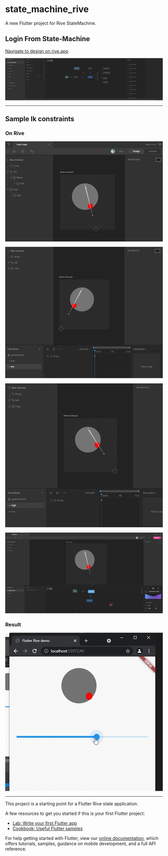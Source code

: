 # state_machine_rive

A new Flutter project for Rive StateMachine.

## Login From State-Machine

[Navigate to design on rive.app](https://rive.app/community/889-1742-loginfromemoji)

![image](assets/images/login_screen_animations.png)

---

## Sample Ik constraints

### On Rive

![design](assets/images/design.png)

![low](assets/images/low.png)

![high](assets/images/high.png)

![animation](assets/images/animation.png)

### Result

![result](assets/images/result.gif)

---
This project is a starting point for a Flutter Rive state application.

A few resources to get you started if this is your first Flutter project:

- [Lab: Write your first Flutter app](https://flutter.dev/docs/get-started/codelab)
- [Cookbook: Useful Flutter samples](https://flutter.dev/docs/cookbook)

For help getting started with Flutter, view our
[online documentation](https://flutter.dev/docs), which offers tutorials,
samples, guidance on mobile development, and a full API reference.
